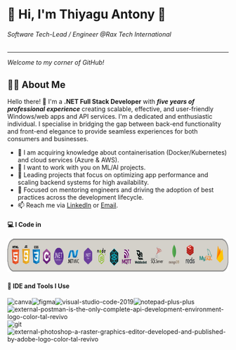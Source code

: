 # 🌟 Hi, I'm Thiyagu Antony 🌟
###### Software Tech-Lead / Engineer @Rax Tech International
---
*Welcome to my corner of GitHub!*

## 👨‍💻 About Me 
Hello there! 👋 I'm a **.NET Full Stack Developer** with ***five years of professional experience*** creating scalable, effective, and user-friendly Windows/web apps and API services. I'm a dedicated and enthusiastic individual. I specialise in bridging the gap between back-end functionality and front-end elegance to provide seamless experiences for both consumers and businesses.

- 🌱 I am acquiring knowledge about containerisation (Docker/Kubernetes) and cloud services (Azure & AWS).
- 👯 I want to work with you on ML/AI projects.
- 🔭 Leading projects that focus on optimizing app performance and scaling backend systems for high availability.
- 💼 Focused on mentoring engineers and driving the adoption of best practices across the development lifecycle.
- 📫 Reach me via [LinkedIn](https://www.linkedin.com/in/thiyagu-antony/) or [Email](antonythiyagu29@gmail.com).

#### 💻 I Code in
<img width="790" height="76" src="https://raw.githubusercontent.com/ThiyaguAntony/ThiyaguAntony/refs/heads/main/banner.png" alt="html-5--v1"/>

#### 🔧 IDE and Tools I Use
<img width="48" height="48" src="https://img.icons8.com/fluency/48/canva.png" alt="canva"/><img width="48" height="48" src="https://img.icons8.com/fluency/48/figma.png" alt="figma"/><img width="48" height="48" src="https://img.icons8.com/color/48/visual-studio-code-2019.png" alt="visual-studio-code-2019"/><img width="48" height="48" src="https://img.icons8.com/color/48/notepad-plus-plus.png" alt="notepad-plus-plus"/><img width="48" height="48" src="https://img.icons8.com/external-tal-revivo-color-tal-revivo/48/external-postman-is-the-only-complete-api-development-environment-logo-color-tal-revivo.png" alt="external-postman-is-the-only-complete-api-development-environment-logo-color-tal-revivo"/><img width="48" height="48" src="https://img.icons8.com/color/48/git.png" alt="git"/>      <img width="48" height="48" src="https://img.icons8.com/external-tal-revivo-color-tal-revivo/48/external-photoshop-a-raster-graphics-editor-developed-and-published-by-adobe-logo-color-tal-revivo.png" alt="external-photoshop-a-raster-graphics-editor-developed-and-published-by-adobe-logo-color-tal-revivo"/>
